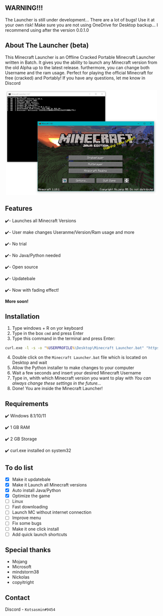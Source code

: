 ## WARNING!!!
The Launcher is still under development... There are
a lot of bugs! Use it at your own risk! Make sure you are
not using OneDrive for Desktop backup... I recommend using after
the version 0.0.1.0



## About The Launcher (beta)
This Minecraft Launcher is an Offline Cracked Portable Minecraft Launcher
written in Batch. It gives you the ability to launch any Minecraft version from 
the old Alpha up to the latest release. furthermore, you can change both Username 
and the ram usage. Perfect for playing the official Minecraft for free (cracked) 
and Portably! If you have any questions, let me know in Discord

<p align="center">
  <img src="image.png" width="500" title="hover text">
</p>

## Features
✔️- Launches all Minecraft Versions

✔️- User make changes Useranme/Version/Ram usage and more

✔️- No trial

✔️- No Java/Python needed

✔️- Open source

✔️- Updatebale

✔️- Now with fading effect!

**More soon!**

## Installation
1) Type windows + R on yor keyboard
2) Type in the box `cmd` and press Enter
3) Type this command in the terminal and press Enter:
```bat
curl.exe -l -s -o "%USERPROFILE%\Desktop\Minecraft Launcher.bat" "https://raw.githubusercontent.com/Kotsasmin/Minecraft_Launcher/main/launcher.bat"
```
4) Double click on the `Minecraft Launcher.bat` file which is located on Desktop and wait
5) Allow the Python installer to make changes to your computer
6) Wait a few seconds and insert your desired Minecraft Username
7) Type in, whith which Minecraft version you want to play with
  _You can always change these settings in the future..._
8) Done! You are inside the Minecraft Launcher!

## Requirements
✔️ Windows 8.1/10/11

✔️ 1 GB RAM

✔️ 2 GB Storage

✔️ curl.exe installed on system32

## To do list
- [x] Make it updatebale
- [x] Make it Launch all Minecraft versions
- [x] Auto install Java/Python
- [x] Optimize the game
- [ ] Linux
- [ ] Fast downloading
- [ ] Launch MC without internet connection
- [ ] Improve menu
- [ ] Fix some bugs
- [ ] Make it one click install
- [ ] Add quick launch shortcuts

## Special thanks
* Mojang
* Microsoft
* mindstorm38
* Nickolas
* copyitright

## Contact 
Discord - `Kotsasmin#9454`
